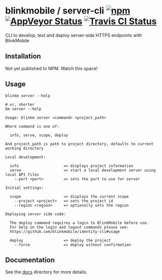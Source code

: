 # blinkmobile / server-cli [![npm](https://img.shields.io/npm/v/@blinkmobile/server-cli.svg?maxAge=2592000)](https://www.npmjs.com/package/@blinkmobile/server-cli) [![AppVeyor Status](https://ci.appveyor.com/api/projects/status/github/blinkmobile/server-cli?branch=master&svg=true)](https://ci.appveyor.com/project/blinkmobile/server-cli) [![Travis CI Status](https://travis-ci.org/blinkmobile/server-cli.svg?branch=master)](https://travis-ci.org/blinkmobile/server-cli)

CLI to develop, test and deploy server-side HTTPS endpoints with BlinkMobile


## Installation

Not yet published to NPM. Watch this space!


## Usage

```
blinkm server --help

# or, shorter
bm server --help
```

```
Usage: blinkm server <command> <project_path>

Where command is one of:

  info, serve, scope, deploy

And project_path is path to project directory, defaults to current working directory

Local development:

  info                    => displays project information
  serve                   => start a local development server using local API files
    --port <port>         => sets the port to use for server

Initial settings:

  scope                   => displays the current scope
    --project <project>   => sets the project id
    --region <region>     => optionally sets the region

Deploying server side code:

  The deploy command requires a login to BlinkMobile before use.
  For help on the login and logout commands please see:
  https://github.com/blinkmobile/identity-cli#usage

  deploy                  => deploy the project
    --force               => deploy without confirmation
```


## Documentation

See the [docs](./docs) directory for more details.
